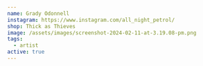 ```yaml
---
name: Grady Odonnell
instagram: https://www.instagram.com/all_night_petrol/
shop: Thick as Thieves
image: /assets/images/screenshot-2024-02-11-at-3.19.08-pm.png
tags:
  - artist
active: true
---
```

